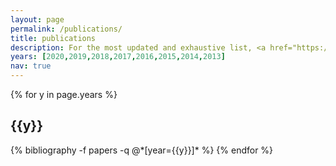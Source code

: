 ```yaml
---
layout: page
permalink: /publications/
title: publications
description: For the most updated and exhaustive list, <a href="https://bit.ly/vishesh-cv">check my CV by clicking here!</a>
years: [2020,2019,2018,2017,2016,2015,2014,2013]
nav: true
---
```


<div class="publications">

{% for y in page.years %}
  <h2 class="year">{{y}}</h2>
  {% bibliography -f papers -q @*[year={{y}}]* %}
{% endfor %}

</div>
